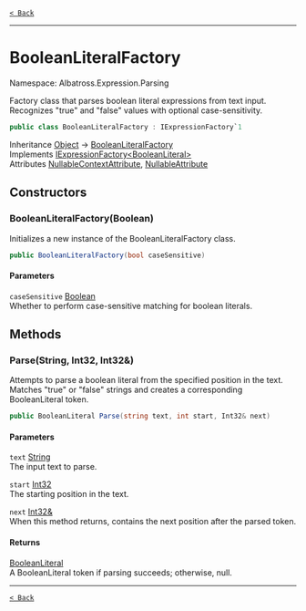 [`< Back`](../../../)

---

# BooleanLiteralFactory

Namespace: Albatross.Expression.Parsing

Factory class that parses boolean literal expressions from text input.
 Recognizes "true" and "false" values with optional case-sensitivity.

```csharp
public class BooleanLiteralFactory : IExpressionFactory`1
```

Inheritance [Object](https://docs.microsoft.com/en-us/dotnet/api/system.object) → [BooleanLiteralFactory](./albatross/expression/parsing/booleanliteralfactory)<br>
Implements [IExpressionFactory&lt;BooleanLiteral&gt;](./albatross/expression/parsing/iexpressionfactory-1)<br>
Attributes [NullableContextAttribute](https://docs.microsoft.com/en-us/dotnet/api/system.runtime.compilerservices.nullablecontextattribute), [NullableAttribute](https://docs.microsoft.com/en-us/dotnet/api/system.runtime.compilerservices.nullableattribute)

## Constructors

### **BooleanLiteralFactory(Boolean)**

Initializes a new instance of the BooleanLiteralFactory class.

```csharp
public BooleanLiteralFactory(bool caseSensitive)
```

#### Parameters

`caseSensitive` [Boolean](https://docs.microsoft.com/en-us/dotnet/api/system.boolean)<br>
Whether to perform case-sensitive matching for boolean literals.

## Methods

### **Parse(String, Int32, Int32&)**

Attempts to parse a boolean literal from the specified position in the text.
 Matches "true" or "false" strings and creates a corresponding BooleanLiteral token.

```csharp
public BooleanLiteral Parse(string text, int start, Int32& next)
```

#### Parameters

`text` [String](https://docs.microsoft.com/en-us/dotnet/api/system.string)<br>
The input text to parse.

`start` [Int32](https://docs.microsoft.com/en-us/dotnet/api/system.int32)<br>
The starting position in the text.

`next` [Int32&](https://docs.microsoft.com/en-us/dotnet/api/system.int32&)<br>
When this method returns, contains the next position after the parsed token.

#### Returns

[BooleanLiteral](./albatross/expression/nodes/booleanliteral)<br>
A BooleanLiteral token if parsing succeeds; otherwise, null.

---

[`< Back`](../../../)
